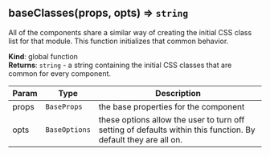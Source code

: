 <a name="baseClasses"></a>

## baseClasses(props, opts) ⇒ <code>string</code>
All of the components share a similar way of creating the initial CSS class list
for that module.  This function initializes that common behavior.

**Kind**: global function  
**Returns**: <code>string</code> - a string containing the initial CSS classes that are common
for every component.  

| Param | Type | Description |
| --- | --- | --- |
| props | <code>BaseProps</code> | the base properties for the component |
| opts | <code>BaseOptions</code> | these options allow the user to turn off setting of defaults within this function.  By default they are all on. |

